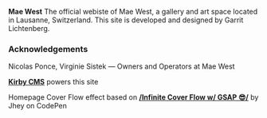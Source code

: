 **Mae West**
The official webiste of Mae West, a gallery and art space located in Lausanne, Switzerland. This site is developed and designed by Garrit Lichtenberg.

### Acknowledgements

Nicolas Ponce, Virginie Sistek — Owners and Operators at Mae West

**[Kirby CMS](https://getkirby.com)** powers this site

Homepage Cover Flow effect based on **[/Infinite Cover Flow w/ GSAP 😎/](https://codepen.io/jh3y/pen/WNRvqJP)** by Jhey on CodePen
